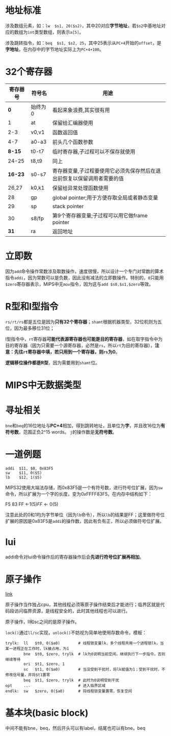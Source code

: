 # 地址标准
涉及数组元素，如：`lw  $s1, 20($s2)`，其中20对应**字节地址**，若`$s2`中基地址对应的数组为`int`类型数组，则表示`a[5]`。

涉及跳转指令，如：`beq  $s1, $s2, 25`，其中25表示从`PC+4`开始的`offset`，是**字地址**，在内存中的字节地址实际上为`PC+4+100`。

# 32个寄存器
| 寄存器号  | 符号名  | 用途                                                                    |
|-----------|---------|-------------------------------------------------------------------------|
| **0**     | 始终为0 | 看起来象浪费,其实很有用                                                 |
| 1         | at      | 保留给汇编器使用                                                        |
| 2-3       | v0,v1   | 函数返回值                                                              |
| 4-7       | a0-a3   | 前头几个函数参数                                                        |
| **8-15**  | t0-t7   | 临时寄存器,子过程可以不保存就使用                                       |
| 24-25     | t8,t9   | 同上                                                                    |
| **16-23** | s0-s7   | 寄存器变量,子过程要使用它必须先保存然后在退出前恢复以保留调用者需要的值 |
| 26,27     | k0,k1   | 保留给异常处理函数使用                                                  |
| 28        | gp      | global pointer;用于方便存取全局或者静态变量                             |
| 29        | sp      | stack pointer                                                           |
| 30        | s8/fp   | 第9个寄存器变量;子过程可以用它做frame pointer                           |
| **31**    | ra      | 返回地址                                                                |

# 立即数
因为`add`命令操作常数涉及取数操作，速度很慢，所以设计一个专门对常数的算术指令`addi`，因为常数可以是负数，因此没有减法的立即数操作。特别的，`0`只能用`$zero`寄存器表示，MIPS中无`mov`指令，因为这与`add $s0,$s1,$zero`等效。

# R型和I型指令
`rs/rt/rs`都是五位是因为**只有32个寄存器**；`shamt`根据机器类型，32位机则为五位，因为最多移位31位；

I型指令中，`rt`寄存器**可能代表源寄存器也可能是目的寄存器**，如在取字指令中为目的寄存器（因为只需要一个源寄存器，必然是`rs`，所以`rt`为目的寄存器），**注意：先往`rt`寄存器中填，若只用到一个寄存器，则`rs`为0**。

**逻辑移位操作都是R型**，因为需要用到`shamt`位。

# MIPS中无数据类型

# 寻址相关
`bne`和`beq`的16位地址与**PC+4**相加，得到跳转地址，且单位为**字**，并且改16位为**有符号数**，范围正负2^15 words。
`j`的操作数是**无符号数**。

# 一道例题
```
addi  $11, $0, 0x83F5
sw    $11, 0($5)
lb    $12, 1($5)
```

MIPS32使用大端法存储，而0x83F5是一个有符号数，进行符号位扩展，因为`sw`命令，所以扩展为一个字的长度，变为0xFFFF83F5。在内存中结构如下：

F5
83
FF ←1($5)
FF ←0($5)

注意此处的0和1均为字节单位（因为`lb`命令），所以`lb`的结果是FF；这里做符号位扩展的原因是0x83F5是`addi`的操作数，因此有负有正，所以必须做符号位扩展。

# lui
addi命令对lui命令操作后的寄存器操作后会**先进行符号位扩展再相加**。

# 原子操作
[link](https://blog.csdn.net/leishangwen/article/details/41262509)

原子操作当作独占cpu，其他线程必须等原子操作结束后才能进行；临界区就是代码段访问临界资源，是线程安全的，此时其他线程也可以进行。

原子操作，ll和sc之间的是原子操作。

`lock()`通过`ll/sc`实现，`unlock()`不妨视为简单地使用存数命令，模板：
```
trylk:  ll   $t0, 0($a0)        # 线程锁变量lk，多个线程共用一个进程锁lk，当某一进程正在工作时，lk被占用，为1
        bne  $t0, $zero, trylk  # lk为0说明当前空闲，继续执行下一步指令，否则继续等待
        ori  $t1, $zero, 1      
        sc   $t1, 0($a0)        # 当没受到干扰时，将lk赋值为1；受到干扰时，不修改信号量，并将$t1置零
        beq  $t1, $zero, trylk  # 此时为0说明受到干扰
opt     ...                     # 进入临界区域
endlk:  sw   $zero, 0($a0)      # 将线程锁变量置零，恢复空闲
```

# 基本块(basic block)
中间不能有bne，beq，然后开头可以有label，结尾也可以有bne，beq

